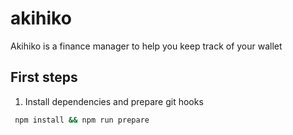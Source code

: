# akihiko
Akihiko is a finance manager to help you keep track of your wallet

## First steps

1. Install dependencies and prepare git hooks
```sh
 npm install && npm run prepare
 ```
